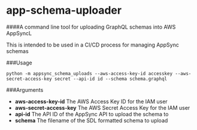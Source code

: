 # app-schema-uploader

####A command line tool for uploading GraphQL schemas into AWS AppSyncL

This is intended to be used in a CI/CD process for managing AppSync schemas

###Usage
```
python -m appsync_schema_uploads --aws-access-key-id accesskey --aws-secret-access-key secret --api-id id --schema schema.graphql
```

###Arguments
- **aws-access-key-id** The AWS Access Key ID for the IAM user
- **aws-secret-access-key** The AWS Secret Access Key for the IAM user
- **api-id** The API ID of the AppSync API to upload the schema to
- **schema** The filename of the SDL formatted schema to upload
 